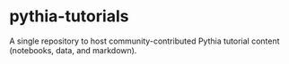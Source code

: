 # pythia-tutorials
A single repository to host community-contributed Pythia tutorial content (notebooks, data, and markdown).
